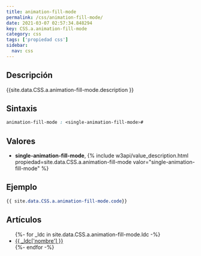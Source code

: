 ```yaml
---
title: animation-fill-mode
permalink: /css/animation-fill-mode/
date: 2021-03-07 02:57:34.848294
key: CSS.a.animation-fill-mode
category: css
tags: ['propiedad css']
sidebar: 
  nav: css
---
```


## Descripción
{{site.data.CSS.a.animation-fill-mode.description }}

## Sintaxis
~~~css
animation-fill-mode : <single-animation-fill-mode>#
~~~

## Valores
* **single-animation-fill-mode**,  {% include w3api/value_description.html propiedad=site.data.CSS.a.animation-fill-mode valor="single-animation-fill-mode" %}

## Ejemplo
~~~css
{{ site.data.CSS.a.animation-fill-mode.code}}
~~~

## Artículos
<ul>
{%- for _ldc in site.data.CSS.a.animation-fill-mode.ldc -%}
   <li>
       <a href="{{_ldc['url'] }}">{{ _ldc['nombre'] }}</a>
   </li>
{%- endfor -%}
</ul>
